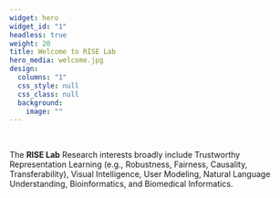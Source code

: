 ```yaml
---
widget: hero
widget_id: "1"
headless: true
weight: 20
title: Welcome to RISE Lab
hero_media: welcome.jpg
design:
  columns: "1"
  css_style: null
  css_class: null
  background:
    image: ""
---
```

<br>

The **RISE Lab** Research interests broadly include Trustworthy Representation Learning (e.g., Robustness, Fairness, Causality, Transferability), Visual Intelligence, User Modeling, Natural Language Understanding, Bioinformatics, and Biomedical Informatics.

<!-- The \*\*Wowchemy Research Group\*\* has been a center of excellence for Artificial Intelligence research, teaching, and practice since its founding in 2016. -->